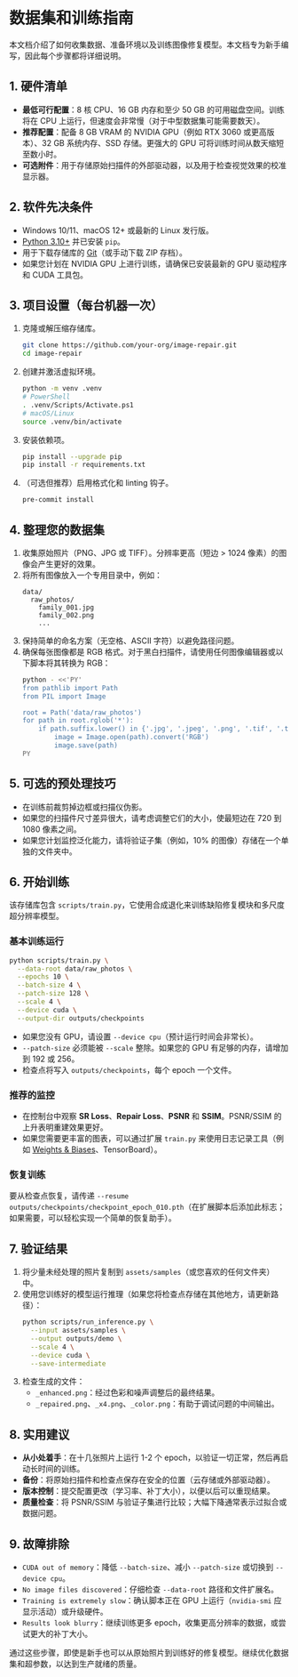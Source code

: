 # 数据集和训练指南

本文档介绍了如何收集数据、准备环境以及训练图像修复模型。本文档专为新手编写，因此每个步骤都将详细说明。

## 1. 硬件清单
- **最低可行配置**：8 核 CPU、16 GB 内存和至少 50 GB 的可用磁盘空间。训练将在 CPU 上运行，但速度会非常慢（对于中型数据集可能需要数天）。
- **推荐配置**：配备 8 GB VRAM 的 NVIDIA GPU（例如 RTX 3060 或更高版本）、32 GB 系统内存、SSD 存储。更强大的 GPU 可将训练时间从数天缩短至数小时。
- **可选附件**：用于存储原始扫描件的外部驱动器，以及用于检查视觉效果的校准显示器。

## 2. 软件先决条件
- Windows 10/11、macOS 12+ 或最新的 Linux 发行版。
- [Python 3.10+](https://www.python.org/downloads/) 并已安装 `pip`。
- 用于下载存储库的 [Git](https://git-scm.com/)（或手动下载 ZIP 存档）。
- 如果您计划在 NVIDIA GPU 上进行训练，请确保已安装最新的 GPU 驱动程序和 CUDA 工具包。

## 3. 项目设置（每台机器一次）
1. 克隆或解压缩存储库。
   ```bash
   git clone https://github.com/your-org/image-repair.git
   cd image-repair
   ```
2. 创建并激活虚拟环境。
   ```bash
   python -m venv .venv
   # PowerShell
   . .venv/Scripts/Activate.ps1
   # macOS/Linux
   source .venv/bin/activate
   ```
3. 安装依赖项。
   ```bash
   pip install --upgrade pip
   pip install -r requirements.txt
   ```
4. （可选但推荐）启用格式化和 linting 钩子。
   ```bash
   pre-commit install
   ```

## 4. 整理您的数据集
1. 收集原始照片（PNG、JPG 或 TIFF）。分辨率更高（短边 > 1024 像素）的图像会产生更好的效果。
2. 将所有图像放入一个专用目录中，例如：
   ```
   data/
     raw_photos/
       family_001.jpg
       family_002.png
       ...
   ```
3. 保持简单的命名方案（无空格、ASCII 字符）以避免路径问题。
4. 确保每张图像都是 RGB 格式。对于黑白扫描件，请使用任何图像编辑器或以下脚本将其转换为 RGB：
   ```bash
   python - <<'PY'
   from pathlib import Path
   from PIL import Image

   root = Path('data/raw_photos')
   for path in root.rglob('*'):
       if path.suffix.lower() in {'.jpg', '.jpeg', '.png', '.tif', '.tiff'}:
           image = Image.open(path).convert('RGB')
           image.save(path)
   PY
   ```

## 5. 可选的预处理技巧
- 在训练前裁剪掉边框或扫描仪伪影。
- 如果您的扫描件尺寸差异很大，请考虑调整它们的大小，使最短边在 720 到 1080 像素之间。
- 如果您计划监控泛化能力，请将验证子集（例如，10% 的图像）存储在一个单独的文件夹中。

## 6. 开始训练
该存储库包含 `scripts/train.py`，它使用合成退化来训练缺陷修复模块和多尺度超分辨率模型。

### 基本训练运行
```bash
python scripts/train.py \
  --data-root data/raw_photos \
  --epochs 10 \
  --batch-size 4 \
  --patch-size 128 \
  --scale 4 \
  --device cuda \
  --output-dir outputs/checkpoints
```
- 如果您没有 GPU，请设置 `--device cpu`（预计运行时间会非常长）。
- `--patch-size` 必须能被 `--scale` 整除。如果您的 GPU 有足够的内存，请增加到 192 或 256。
- 检查点将写入 `outputs/checkpoints`，每个 epoch 一个文件。

### 推荐的监控
- 在控制台中观察 **SR Loss**、**Repair Loss**、**PSNR** 和 **SSIM**。PSNR/SSIM 的上升表明重建效果更好。
- 如果您需要更丰富的图表，可以通过扩展 `train.py` 来使用日志记录工具（例如 [Weights & Biases](https://wandb.ai/)、TensorBoard）。

### 恢复训练
要从检查点恢复，请传递 `--resume outputs/checkpoints/checkpoint_epoch_010.pth`（在扩展脚本后添加此标志；如果需要，可以轻松实现一个简单的恢复助手）。

## 7. 验证结果
1. 将少量未经处理的照片复制到 `assets/samples`（或您喜欢的任何文件夹）中。
2. 使用您训练好的模型运行推理（如果您将检查点存储在其他地方，请更新路径）：
   ```bash
   python scripts/run_inference.py \
     --input assets/samples \
     --output outputs/demo \
     --scale 4 \
     --device cuda \
     --save-intermediate
   ```
3. 检查生成的文件：
   - `_enhanced.png`：经过色彩和噪声调整后的最终结果。
   - `_repaired.png`、`_x4.png`、`_color.png`：有助于调试问题的中间输出。

## 8. 实用建议
- **从小处着手**：在十几张照片上运行 1-2 个 epoch，以验证一切正常，然后再启动长时间的训练。
- **备份**：将原始扫描件和检查点保存在安全的位置（云存储或外部驱动器）。
- **版本控制**：提交配置更改（学习率、补丁大小），以便以后可以重现结果。
- **质量检查**：将 PSNR/SSIM 与验证子集进行比较；大幅下降通常表示过拟合或数据问题。

## 9. 故障排除
- `CUDA out of memory`：降低 `--batch-size`、减小 `--patch-size` 或切换到 `--device cpu`。
- `No image files discovered`：仔细检查 `--data-root` 路径和文件扩展名。
- `Training is extremely slow`：确认脚本正在 GPU 上运行（`nvidia-smi` 应显示活动）或升级硬件。
- `Results look blurry`：继续训练更多 epoch，收集更高分辨率的数据，或尝试更大的补丁大小。

通过这些步骤，即使是新手也可以从原始照片到训练好的修复模型。继续优化数据集和超参数，以达到生产就绪的质量。